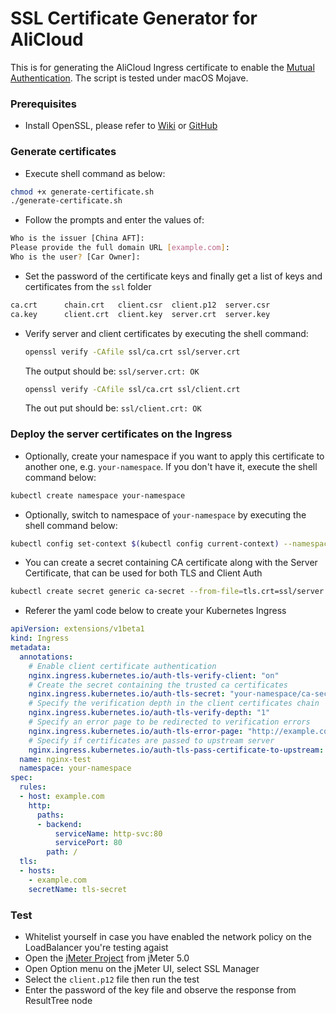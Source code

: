 # SSL Certificate Generator for AliCloud
This is for generating the AliCloud Ingress certificate to enable the [Mutual Authentication](https://en.wikipedia.org/wiki/Mutual_authentication). The script is tested under macOS Mojave.

### Prerequisites
- Install OpenSSL, please refer to [Wiki](https://wiki.openssl.org/index.php/Compilation_and_Installation) or [GitHub](https://github.com/openssl/openssl/blob/master/INSTALL)

### Generate certificates
- Execute shell command as below:
```sh
chmod +x generate-certificate.sh
./generate-certificate.sh
```
- Follow the prompts and enter the values of:
```sh
Who is the issuer [China AFT]:
Please provide the full domain URL [example.com]: 
Who is the user? [Car Owner]:
```
- Set the password of the certificate keys and finally get a list of keys and certificates from the `ssl` folder
```sh
ca.crt		chain.crt	client.csr	client.p12	server.csr
ca.key		client.crt	client.key	server.crt	server.key
```
- Verify server and client certificates by executing the shell command: 
  ```sh
  openssl verify -CAfile ssl/ca.crt ssl/server.crt
  ```
  The output should be: ```ssl/server.crt: OK```
  ```sh
  openssl verify -CAfile ssl/ca.crt ssl/client.crt
  ```
  The out put should be: ```ssl/client.crt: OK```

### Deploy the server certificates on the Ingress
- Optionally, create your namespace if you want to apply this certificate to another one, e.g. ```your-namespace```. If you don't have it, execute the shell command below:
```sh
kubectl create namespace your-namespace
```
- Optionally, switch to namespace of ```your-namespace``` by executing the shell command below:

```sh
kubectl config set-context $(kubectl config current-context) --namespace=your-namespace
```

- You can create a secret containing CA certificate along with the Server Certificate, that can be used for both TLS and Client Auth
```sh
kubectl create secret generic ca-secret --from-file=tls.crt=ssl/server.crt --from-file=tls.key=ssl/server.key --from-file=ca.crt=ssl/chain.crt -n your-namespace
```
- Referer the yaml code below to create your Kubernetes Ingress
```yaml
apiVersion: extensions/v1beta1
kind: Ingress
metadata:
  annotations:
    # Enable client certificate authentication
    nginx.ingress.kubernetes.io/auth-tls-verify-client: "on"
    # Create the secret containing the trusted ca certificates
    nginx.ingress.kubernetes.io/auth-tls-secret: "your-namespace/ca-secret"
    # Specify the verification depth in the client certificates chain
    nginx.ingress.kubernetes.io/auth-tls-verify-depth: "1"
    # Specify an error page to be redirected to verification errors
    nginx.ingress.kubernetes.io/auth-tls-error-page: "http://example.com/error-cert.html"
    # Specify if certificates are passed to upstream server
    nginx.ingress.kubernetes.io/auth-tls-pass-certificate-to-upstream: "false"
  name: nginx-test
  namespace: your-namespace
spec:
  rules:
  - host: example.com
    http:
      paths:
      - backend:
          serviceName: http-svc:80
          servicePort: 80
        path: /
  tls:
  - hosts:
    - example.com
    secretName: tls-secret
```

### Test
- Whitelist yourself in case you have enabled the network policy on the LoadBalancer you're testing agaist
- Open the [jMeter Project](test/jmeter-project/tls.jmx) from jMeter 5.0
- Open Option menu on the jMeter UI, select SSL Manager
- Select the `client.p12` file then run the test
- Enter the password of the key file and observe the response from ResultTree node